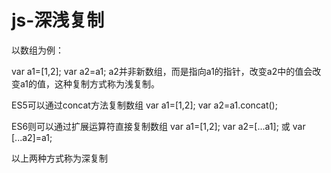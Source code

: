 # js-深浅复制

以数组为例：

var a1=[1,2];
var a2=a1;
a2并非新数组，而是指向a1的指针，改变a2中的值会改变a1的值，这种复制方式称为浅复制。

ES5可以通过concat方法复制数组
var a1=[1,2];
var a2=a1.concat();

ES6则可以通过扩展运算符直接复制数组
var a1=[1,2];
var a2=[...a1]; 或 var [...a2]=a1;

以上两种方式称为深复制
